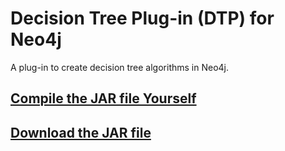 # Decision Tree Plug-in (DTP) for Neo4j
A plug-in to create decision tree algorithms in Neo4j.

## [Compile the JAR file Yourself](https://github.com/clumsyspeedboat/Decision-Tree-Neo4j/wiki/Install-Decision-Tree-Plugin-in-Neo4j)
## [Download the JAR file]()

